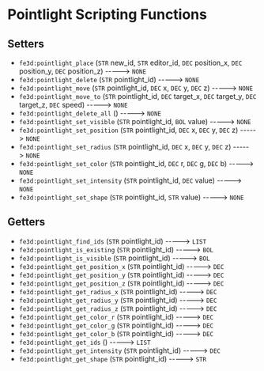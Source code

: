 # Pointlight Scripting Functions

## Setters

- `fe3d:pointlight_place` (`STR` new_id, `STR` editor_id, `DEC` position_x, `DEC` position_y, `DEC` position_z) -----> `NONE`
- `fe3d:pointlight_delete` (`STR` pointlight_id) -----> `NONE`
- `fe3d:pointlight_move` (`STR` pointlight_id, `DEC` x, `DEC` y, `DEC` z) -----> `NONE`
- `fe3d:pointlight_move_to` (`STR` pointlight_id, `DEC` target_x, `DEC` target_y, `DEC` target_z, `DEC` speed) -----> `NONE`
- `fe3d:pointlight_delete_all` () -----> `NONE`
- `fe3d:pointlight_set_visible` (`STR` pointlight_id, `BOL` value) -----> `NONE`
- `fe3d:pointlight_set_position` (`STR` pointlight_id, `DEC` x, `DEC` y, `DEC` z) -----> `NONE`
- `fe3d:pointlight_set_radius` (`STR` pointlight_id, `DEC` x, `DEC` y, `DEC` z) -----> `NONE`
- `fe3d:pointlight_set_color` (`STR` pointlight_id, `DEC` r, `DEC` g, `DEC` b) -----> `NONE`
- `fe3d:pointlight_set_intensity` (`STR` pointlight_id, `DEC` value) -----> `NONE`
- `fe3d:pointlight_set_shape` (`STR` pointlight_id, `STR` value) -----> `NONE`

## Getters

- `fe3d:pointlight_find_ids` (`STR` pointlight_id) -----> `LIST`
- `fe3d:pointlight_is_existing` (`STR` pointlight_id) -----> `BOL`
- `fe3d:pointlight_is_visible` (`STR` pointlight_id) -----> `BOL`
- `fe3d:pointlight_get_position_x` (`STR` pointlight_id) -----> `DEC`
- `fe3d:pointlight_get_position_y` (`STR` pointlight_id) -----> `DEC`
- `fe3d:pointlight_get_position_z` (`STR` pointlight_id) -----> `DEC`
- `fe3d:pointlight_get_radius_x` (`STR` pointlight_id) -----> `DEC`
- `fe3d:pointlight_get_radius_y` (`STR` pointlight_id) -----> `DEC`
- `fe3d:pointlight_get_radius_z` (`STR` pointlight_id) -----> `DEC`
- `fe3d:pointlight_get_color_r` (`STR` pointlight_id) -----> `DEC`
- `fe3d:pointlight_get_color_g` (`STR` pointlight_id) -----> `DEC`
- `fe3d:pointlight_get_color_b` (`STR` pointlight_id) -----> `DEC`
- `fe3d:pointlight_get_ids` () -----> `LIST`
- `fe3d:pointlight_get_intensity` (`STR` pointlight_id) -----> `DEC`
- `fe3d:pointlight_get_shape` (`STR` pointlight_id) -----> `STR`
